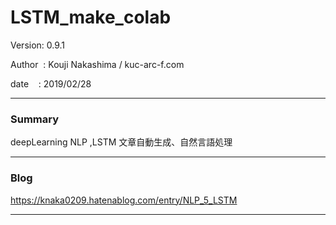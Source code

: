 
# LSTM_make_colab

 Version: 0.9.1

 Author  : Kouji Nakashima / kuc-arc-f.com

 date    : 2019/02/28

***
### Summary

deepLearning NLP ,LSTM 文章自動生成、自然言語処理

***
### Blog

https://knaka0209.hatenablog.com/entry/NLP_5_LSTM

***

